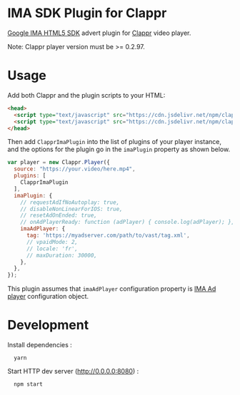 # IMA SDK Plugin for Clappr

[Google IMA HTML5 SDK](https://developers.google.com/interactive-media-ads/docs/sdks/html5/quickstart) advert plugin for [Clappr](https://github.com/clappr/clappr) video player.

Note: Clappr player version must be >= 0.2.97.

# Usage

Add both Clappr and the plugin scripts to your HTML:

```html
<head>
  <script type="text/javascript" src="https://cdn.jsdelivr.net/npm/clappr@latest/dist/clappr.min.js"></script>
  <script type="text/javascript" src="https://cdn.jsdelivr.net/npm/clappr-ima-plugin@latest/dist/clappr-ima-plugin.min.js"></script>
</head>
```

Then add `ClapprImaPlugin` into the list of plugins of your player instance, and the options for the plugin go in the `imaPlugin` property as shown below.

```javascript
var player = new Clappr.Player({
  source: "https://your.video/here.mp4",
  plugins: [
    ClapprImaPlugin
  ],
  imaPlugin: {
    // requestAdIfNoAutoplay: true,
    // disableNonLinearForIOS: true,
    // resetAdOnEnded: true,
    // onAdPlayerReady: function (adPlayer) { console.log(adPlayer); },
    imaAdPlayer: {
      tag: 'https://myadserver.com/path/to/vast/tag.xml',
      // vpaidMode: 2,
      // locale: 'fr',
      // maxDuration: 30000,
    },
  },
});
```

This plugin assumes that `imaAdPlayer` configuration property is [IMA Ad player](https://github.com/kslimani/ima-ad-player) configuration object.

# Development

Install dependencies :

```shell
  yarn
```

Start HTTP dev server (http://0.0.0.0:8080) :

```shell
  npm start
```

